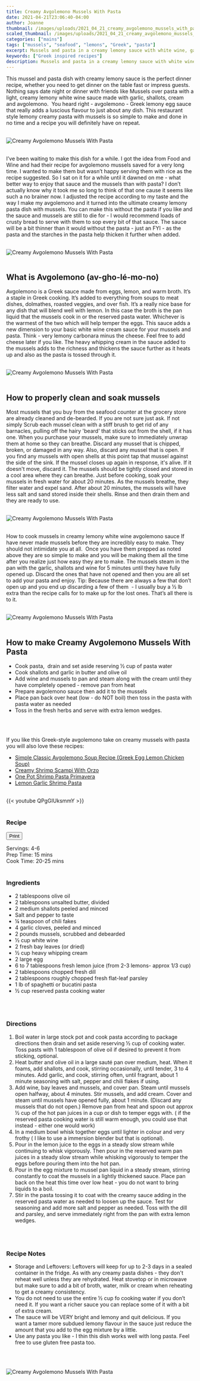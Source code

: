 ```yaml
---
title: Creamy Avgolemono Mussels With Pasta
date: 2021-04-21T23:06:40-04:00
author: Joanne
thumbnail: /images/uploads/2021_04_21_creamy_avgolemono_mussels_with_pasta_1.jpg
scaled_thumbnail: /images/uploads/2021_04_21_creamy_avgolemono_mussels_with_pasta_0.jpg
categories: ["mains"]
tags: ["mussels", "seafood", "lemons", "Greek", "pasta"]
excerpt: Mussels and pasta in a creamy lemony sauce with white wine, garlic, shallots and avgolemono 
keywords: ["Greek inspired recipes"]
description: Mussels and pasta in a creamy lemony sauce with white wine, garlic, shallots and avgolemono 
---
```

<span class="blog-text">

This mussel and pasta dish with creamy lemony sauce is the perfect dinner recipe, whether you need to get dinner on the table fast or impress guests. Nothing says date night or dinner with friends like Mussels over pasta with a light, creamy lemony white wine sauce made with garlic, shallots, cream and avgolemono.  You heard right - avgolemono - Greek lemony egg sauce that really adds a luscious flavour to just about any dish. This restaurant style lemony creamy pasta with mussels is so simple to make and done in no time and a recipe you will definitely have on repeat. 
</br>
</br>

![Creamy Avgolemono Mussels With Pasta](/images/uploads/2021_04_21_creamy_avgolemono_mussels_with_pasta_2.jpg)
</br>
</br>

I’ve been waiting to make this dish for a while. I got the idea from Food and Wine and had their recipe for avgolemono mussels saved for a very long time. I wanted to make them but wasn’t happy serving them with rice as the recipe suggested. So I sat on it for a while until it dawned on me - what better way to enjoy that sauce and the mussels than with pasta? I don’t actually know why it took me so long to think of that one cause it seems like such a no brainer now. I adjusted the recipe according to my taste and the way I make my avgolemono and it turned into the ultimate creamy lemony pasta dish with mussels. You can make this without the pasta if you like and the sauce and mussels are still to die for - I would recommend loads of crusty bread to serve with them to sop every bit of that sauce. The sauce will be a bit thinner than it would without the pasta - just an FYI - as the pasta and the starches in the pasta help thicken it further when added.
</br>
</br>

![Creamy Avgolemono Mussels With Pasta](/images/uploads/2021_04_21_creamy_avgolemono_mussels_with_pasta_3.jpg)
</br>
</br>

## What is Avgolemono (av-gho-lé-mo-no)
Avgolemono is a Greek sauce made from eggs, lemon, and warm broth. It’s a staple in Greek cooking. It’s added to everything from soups to meat dishes, dolmathes, roasted veggies, and over fish. It’s a really nice base for any dish that will blend well with lemon. In this case the broth is the pan liquid that the mussels cook in or the reserved pasta water. Whichever is the warmest of the two which will help temper the eggs. This sauce adds a new dimension to your basic white wine cream sauce for your mussels and pasta. Think - very lemony carbonara minus the cheese. Feel free to add cheese later if you like. The heavy whipping cream in the sauce added to the mussels adds to the richness and thickens the sauce further as it heats up and also as the pasta is tossed through it. 
</br>
</br>

![Creamy Avgolemono Mussels With Pasta](/images/uploads/2021_04_21_creamy_avgolemono_mussels_with_pasta_4.jpg)
</br>
</br>

## How to properly clean and soak mussels
Most mussels that you buy from the seafood counter at the grocery store are already cleaned and de-bearded. If you are not sure just ask. If not simply Scrub each mussel clean with a stiff brush to get rid of any barnacles, pulling off the hairy 'beard' that sticks out from the shell, if it has one. When you purchase your mussels, make sure to immediately unwrap them at home so they can breathe. Discard any mussel that is chipped, broken, or damaged in any way. Also, discard any mussel that is open. If you find any mussels with open shells at this point tap that mussel against the side of the sink. If the mussel closes up again in response, it's alive. If it doesn't move, discard it. The mussels should be tightly closed and stored in a cool area where they can breathe. Just before cooking, soak your mussels in fresh water for about 20 minutes. As the mussels breathe, they filter water and expel sand. After about 20 minutes, the mussels will have less salt and sand stored inside their shells. Rinse and then drain them and they are ready to use. 
</br>
</br>

![Creamy Avgolemono Mussels With Pasta](/images/uploads/2021_04_21_creamy_avgolemono_mussels_with_pasta_5.jpg)
</br>
</br>

How to cook mussels in creamy lemony white wine avgolemono sauce 
If have never made mussels before they are incredibly easy to make. They should not intimidate you at all.  Once you have them prepped as noted above they are so simple to make and you will be making them all the time after you realize just how easy they are to make. The mussels steam in the pan with the garlic, shallots and wine for 5 minutes until they have fully opened up. Discard the ones that have not opened and then you are all set to add your pasta and enjoy. Tip: Because there are always a few that don’t open up and you end up discarding a few of them  - I usually buy a &frac12; lb extra than the recipe calls for to make up for the lost ones. That’s all there is to it.
</br>
</br>

![Creamy Avgolemono Mussels With Pasta](/images/uploads/2021_04_21_creamy_avgolemono_mussels_with_pasta_6.jpg)
</br>
</br>

## How to make Creamy Avgolemono Mussels With Pasta 
* Cook pasta,  drain and set aside reserving &frac12; cup of pasta water 
* Cook shallots and garlic in butter and olive oil 
* Add wine and mussels to pan and steam along with the cream until they have completely opened - remove pan from heat 
* Prepare avgolemono sauce then add it to the mussels 
* Place pan back over heat (low - do NOT boil) then toss in the pasta with pasta water as needed 
* Toss in the fresh herbs and serve with extra lemon wedges. 
</br>
</br>

If you like this Greek-style avgolemono take on creamy mussels with pasta you will also love these recipes: 
* <span class="highlight"><a href="https://www.oliveandmango.com/simple-classic-avgolemono-soup-recipe-greek-egg-lemon-chicken-soup">Simple Classic Avgolemono Soup Recipe (Greek Egg Lemon Chicken Soup)</a></span>
* <span class="highlight"><a href="https://www.oliveandmango.com/creamy-shrimp-scampi-with-orzo">Creamy Shrimp Scampi With Orzo</a></span>
* <span class="highlight"><a href="https://www.oliveandmango.com/one-pot-shrimp-pasta-primavera">One Pot Shrimp Pasta Primavera</a></span>
* <span class="highlight"><a href="https://www.oliveandmango.com/lemon-garlic-shrimp-pasta">Lemon Garlic Shrimp Pasta</a></span>  

</br>
{{< youtube QPgGIUksmmY >}}
</br>
</br>
</span>

### Recipe
<div print_button><form>
<input type="button" value="Print" class="btn__print" onClick="window.print()">
</form></div>

<div>Servings: <span itemprop="recipeYield">4-6</div>
<div>Prep Time: <meta itemprop="prepTime" content="PT15M">15 mins</div>
<div>Cook Time: <meta itemprop="cookTime" content="PT25M">20-25 mins</div>
</br>

### Ingredients
* <span itemprop="recipeIngredient">2 tablespoons olive oil </span>
* <span itemprop="recipeIngredient">2 tablespoons unsalted butter, divided</span>
* <span itemprop="recipeIngredient">2 medium shallots peeled and minced </span>
* <span itemprop="recipeIngredient">Salt and pepper to taste </span>
* <span itemprop="recipeIngredient">&frac14; teaspoon of chili fakes </span>
* <span itemprop="recipeIngredient">4 garlic cloves, peeled and minced</span>
* <span itemprop="recipeIngredient">2 pounds mussels, scrubbed and debearded</span>
* <span itemprop="recipeIngredient">&frac12; cup white wine</span>
* <span itemprop="recipeIngredient">2 fresh bay leaves (or dried) </span>
* <span itemprop="recipeIngredient">&frac12; cup heavy whipping cream</span>
* <span itemprop="recipeIngredient">2 large egg </span>
* <span itemprop="recipeIngredient">6 to 7 tablespoons fresh lemon juice (from 2-3 lemons- approx 1/3 cup)</span>
* <span itemprop="recipeIngredient">2 tablespoons chopped fresh dill </span>
* <span itemprop="recipeIngredient">2 tablespoons roughly chopped fresh flat-leaf parsley</span>
* <span itemprop="recipeIngredient">1 lb of spaghetti or bucatini pasta </span>
* <span itemprop="recipeIngredient">&frac12; cup reserved pasta cooking water </span>
</br>
</br>

### Directions
1. Boil water in large stock pot and cook pasta according to package directions then drain and set aside reserving &frac12; cup of cooking water. Toss pasts with 1 tablespoon of olive oil if desired to prevent it from sticking, optional.
2. Heat butter and olive oil in a large sauté pan over medium, heat. When it foams, add shallots, and cook, stirring occasionally, until tender, 3 to 4 minutes. Add garlic, and cook, stirring often, until fragrant, about 1 minute seasoning with salt, pepper and chili flakes if using. 
3. Add wine, bay leaves and mussels, and cover pan. Steam until mussels open halfway, about 4 minutes. Stir mussels, and add cream. Cover and steam until mussels have opened fully, about 1 minute. (Discard any mussels that do not open.) Remove pan from heat and spoon out approx &frac12; cup of the hot pan juices in a cup or dish to temper eggs with. ( if the reserved pasta cooking water is still warm enough, you could use that instead - either one would work) 
4. In a medium bowl whisk together eggs until lighter in colour and very frothy ( I like to use a immersion blender but that is optional). 
5. Pour in the lemon juice to the eggs in a steady slow stream while continuing to whisk vigorously. Then pour in the reserved warm pan juices in a steady slow stream while whisking vigorously to temper the eggs before pouring them into the hot pan. 
6. Pour in the egg mixture to mussel pan liquid in a steady stream, stirring constantly to coat the mussels in a lightly thickened sauce. Place pan back on the heat this time over low heat - you do not want to bring liquids to a boil. 
7. Stir in the pasta tossing it to coat with the creamy sauce adding in the reserved pasta water as needed to loosen up the sauce. Test for seasoning and add more salt and pepper as needed.  Toss with the dill and parsley, and serve immediately right from the pan with extra lemon wedges.
</br>
</br>

### Recipe Notes
* Storage and Leftovers: Leftovers will keep for up to 2-3 days in a sealed container in the fridge. As with any creamy pasta dishes - they don't reheat well unless they are rehydrated. Heat stovetop or in microwave but make sure to add a bit of broth, water, milk or cream when reheating to get a creamy consistency.
* You do not need to use the entire &frac12; cup fo cooking water if you don’t need it. If you want a richer sauce you can replace some of it with a bit of extra cream. 
* The sauce will be VERY bright and lemony and quit delicious. If you want a tamer more subdued lemony flavour in the sauce just reduce the amount that you add to the egg mixture by a little. 
* Use any pasta you like - I thin this dish works well with long pasta. Feel free to use gluten free pasta too.
</br>
</br>

![Creamy Avgolemono Mussels With Pasta](/images/uploads/2021_04_21_creamy_avgolemono_mussels_with_pasta_7.jpg)
